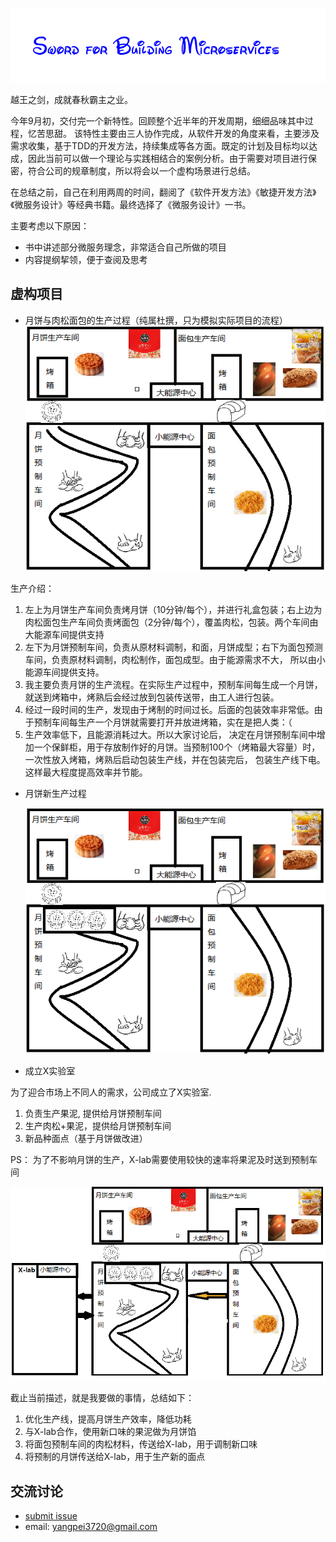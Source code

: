 ![](./image/sword.png)

越王之剑，成就春秋霸主之业。


今年9月初，交付完一个新特性。回顾整个近半年的开发周期，细细品味其中过程，忆苦思甜。
该特性主要由三人协作完成，从软件开发的角度来看，主要涉及需求收集，基于TDD的开发方法，持续集成等各方面。既定的计划及目标均以达成，因此当前可以做一个理论与实践相结合的案例分析。由于需要对项目进行保密，符合公司的规章制度，所以将会以一个虚构场景进行总结。

在总结之前，自己在利用两周的时间，翻阅了《软件开发方法》《敏捷开发方法》《微服务设计》等经典书籍。最终选择了《微服务设计》一书。



主要考虑以下原因：


* 书中讲述部分微服务理念，非常适合自己所做的项目
* 内容提纲挈领，便于查阅及思考

虚构项目
----
* 月饼与肉松面包的生产过程（纯属杜撰，只为模拟实际项目的流程）
    ![](./image/process.png)

生产介绍：
1. 左上为月饼生产车间负责烤月饼（10分钟/每个），并进行礼盒包装；右上边为肉松面包生产车间负责烤面包（2分钟/每个），覆盖肉松，包装。两个车间由大能源车间提供支持
2. 左下为月饼预制车间，负责从原材料调制，和面，月饼成型；右下为面包预测车间，负责原材料调制，肉松制作，面包成型。由于能源需求不大， 所以由小能源车间提供支持。
3. 我主要负责月饼的生产流程。在实际生产过程中，预制车间每生成一个月饼，就送到烤箱中，烤熟后会经过放到包装传送带，由工人进行包装。
4. 经过一段时间的生产，发现由于烤制的时间过长。后面的包装效率非常低。由于预制车间每生产一个月饼就需要打开并放进烤箱，实在是把人类：（
5. 生产效率低下，且能源消耗过大。所以大家讨论后， 决定在月饼预制车间中增加一个保鲜柜，用于存放制作好的月饼。当预制100个（烤箱最大容量）时，一次性放入烤箱，烤熟后启动包装生产线，并在包装完后， 包装生产线下电。这样最大程度提高效率并节能。


* 月饼新生产过程

  ![](./image/new_mooncake_process.png)


* 成立X实验室

为了迎合市场上不同人的需求，公司成立了X实验室.
1. 负责生产果泥, 提供给月饼预制车间
2. 生产肉松+果泥，提供给月饼预制车间
3. 新品种面点（基于月饼做改进）

PS： 为了不影响月饼的生产，X-lab需要使用较快的速率将果泥及时送到预制车间

  ![](./image/X-lab.png)

截止当前描述，就是我要做的事情，总结如下：

1. 优化生产线，提高月饼生产效率，降低功耗
2. 与X-lab合作，使用新口味的果泥做为月饼馅
3. 将面包预制车间的肉松材料，传送给X-lab，用于调制新口味
4. 将预制的月饼传送给X-lab，用于生产新的面点


交流讨论
----
- [submit issue](https://github.com/LoveYakamoz/Quantitative_Trading/issues/new)
- email: yangpei3720@gmail.com